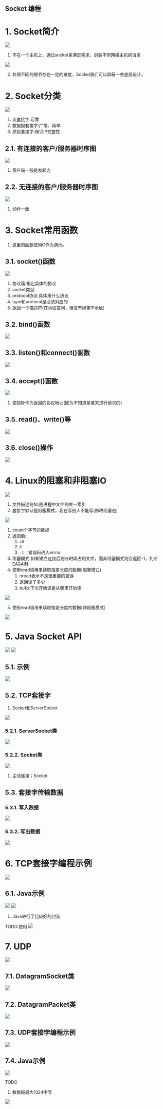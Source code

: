 Socket 编程
---

# 1. Socket简介
![](img/tec03/1.png)

1. 不在一个主机上，通过socket来满足需求，封装不同网络主机的请求

![](img/tec03/2.png)

2. 处理不同的细节存在一定的难度，Socket我们可以屏蔽一些底层设计。

# 2. Socket分类
![](img/tec03/3.png)


1. 流套接字:可靠
2. 数据报套接字:广播、简单
3. 原始套接字:保证IP完整性

## 2.1. 有连接的客户/服务器时序图
![](img/tec03/4.png)

1. 客户端一般是发起方

## 2.2. 无连接的客户/服务器时序图
![](img/tec03/5.png)

1. 动作一致

# 3. Socket常用函数
1. 这里的函数使用C作为演示。

## 3.1. socket()函数
![](img/tec03/6.png)

1. 协议簇:指定具体的协议
2. socket类型:
3. protocol协议:具体用什么协议
4. type和protocol是必须对应的
5. 返回一个描述符(在协议空间，但没有绑定IP地址)

## 3.2. bind()函数
![](img/tec03/7.png)

## 3.3. listen()和connect()函数
![](img/tec03/8.png)

## 3.4. accept()函数
![](img/tec03/9.png)

1. 空指针作为返回的协议地址(因为不知道是谁来进行请求的)

## 3.5. read()、write()等
![](img/tec03/10.png)

## 3.6. close()操作
![](img/tec03/15.png)

# 4. Linux的阻塞和非阻塞IO
![](img/tec03/11.png)

1. 文件描述符fd:是进程中文件的唯一索引
2. 套接字默认是阻塞模式，我在写别人不能写(修改阻塞态)

![](img/tec03/12.png)

1. count个字节的数据
2. 返回值:
   1. `>0`
   2. `0`
   3. `-1`：错误码进入errno
3. 阻塞模式:如果建立连接后则长时间占用文件，而非阻塞模式则会返回-1，判断EAGAIN
4. 使用read调用来读取指定长度的数据(阻塞模式)
   1. nread表示不是很重要的错误
   2. 返回读了多少
   3. bufp:下次开始读是从哪里开始读

![](img/tec03/13.png)

5. 使用read调用来读取指定长度的数据(非阻塞模式)

![](img/tec03/14.png)

# 5. Java Socket API
![](img/tec03/16.png)
![](img/tec03/17.png)

## 5.1. 示例
![](img/tec03/18.png)

## 5.2. TCP套接字
1. Socket和ServerSocket

![](img/tec03/19.png)

### 5.2.1. ServerSocket类
![](img/tec03/20.png)

### 5.2.2. Socket类
![](img/tec03/21.png)

1. 主动连接；Socket

## 5.3. 套接字传输数据

### 5.3.1. 写入数据
![](img/tec03/22.png)

### 5.3.2. 写出数据
![](img/tec03/23.png)


# 6. TCP套接字编程示例
![](img/tec03/24.png)

## 6.1. Java示例
![](img/tec03/25.png)
![](img/tec03/26.png)

1. Java进行了比较好的封装

TODO:使用
![](img/tec03/27.png)

# 7. UDP
![](img/tec03/28.png)

## 7.1. DatagramSocket类
![](img/tec03/30.png)

## 7.2. DatagramPacket类
![](img/tec03/29.png)

## 7.3. UDP套接字编程示例
![](img/tec03/31.png)

## 7.4. Java示例
![](img/tec03/32.png)

TODO

1. 数据报最大1024字节

![](img/tec03/33.png)
